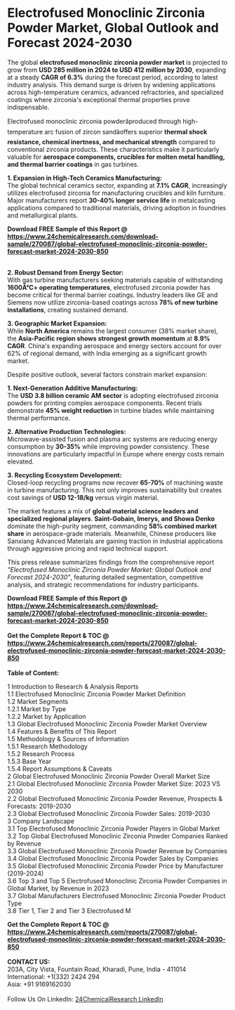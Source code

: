 <h1>Electrofused Monoclinic Zirconia Powder Market, Global Outlook and Forecast 2024-2030</h1><p>The global <strong>electrofused monoclinic zirconia powder market</strong> is projected to grow from <strong>USD 285 million in 2024 to USD 412 million by 2030</strong>, expanding at a steady <strong>CAGR of 6.3%</strong> during the forecast period, according to latest industry analysis. This demand surge is driven by widening applications across high-temperature ceramics, advanced refractories, and specialized coatings where zirconia's exceptional thermal properties prove indispensable.</p><p>Electrofused monoclinic zirconia powderâproduced through high-temperature arc fusion of zircon sandâoffers superior <strong>thermal shock resistance, chemical inertness, and mechanical strength</strong> compared to conventional zirconia products. These characteristics make it particularly valuable for <strong>aerospace components, crucibles for molten metal handling, and thermal barrier coatings</strong> in gas turbines.</p><p><strong>1. Expansion in High-Tech Ceramics Manufacturing:</strong><br>
The global technical ceramics sector, expanding at <strong>7.1% CAGR</strong>, increasingly utilizes electrofused zirconia for manufacturing crucibles and kiln furniture. Major manufacturers report <strong>30-40% longer service life</strong> in metalcasting applications compared to traditional materials, driving adoption in foundries and metallurgical plants.</p><div><b>Download FREE Sample of this Report @ 
            <a href="https://www.24chemicalresearch.com/download-sample/270087/global-electrofused-monoclinic-zirconia-powder-forecast-market-2024-2030-850">
            https://www.24chemicalresearch.com/download-sample/270087/global-electrofused-monoclinic-zirconia-powder-forecast-market-2024-2030-850</a></b></div><br><p><strong>2. Robust Demand from Energy Sector:</strong><br>
With gas turbine manufacturers seeking materials capable of withstanding <strong>1600Â°C+ operating temperatures</strong>, electrofused zirconia powder has become critical for thermal barrier coatings. Industry leaders like GE and Siemens now utilize zirconia-based coatings across <strong>78% of new turbine installations</strong>, creating sustained demand.</p><p><strong>3. Geographic Market Expansion:</strong><br>
While <strong>North America</strong> remains the largest consumer (38% market share), the <strong>Asia-Pacific region shows strongest growth momentum</strong> at <strong>8.9% CAGR</strong>. China's expanding aerospace and energy sectors account for over 62% of regional demand, with India emerging as a significant growth market.</p><p>Despite positive outlook, several factors constrain market expansion:</p><p><strong>1. Next-Generation Additive Manufacturing:</strong><br>
The <strong>USD 3.8 billion ceramic AM sector</strong> is adopting electrofused zirconia powders for printing complex aerospace components. Recent trials demonstrate <strong>45% weight reduction</strong> in turbine blades while maintaining thermal performance.</p><p><strong>2. Alternative Production Technologies:</strong><br>
Microwave-assisted fusion and plasma arc systems are reducing energy consumption by <strong>30-35%</strong> while improving powder consistency. These innovations are particularly impactful in Europe where energy costs remain elevated.</p><p><strong>3. Recycling Ecosystem Development:</strong><br>
Closed-loop recycling programs now recover <strong>65-70%</strong> of machining waste in turbine manufacturing. This not only improves sustainability but creates cost savings of <strong>USD 12-18/kg</strong> versus virgin material.</p><p>The market features a mix of <strong>global material science leaders and specialized regional players</strong>. <strong>Saint-Gobain, Imerys, and Showa Denko</strong> dominate the high-purity segment, commanding <strong>58% combined market share</strong> in aerospace-grade materials. Meanwhile, Chinese producers like Sanxiang Advanced Materials are gaining traction in industrial applications through aggressive pricing and rapid technical support.</p><p>This press release summarizes findings from the comprehensive report <em>"Electrofused Monoclinic Zirconia Powder Market: Global Outlook and Forecast 2024-2030"</em>, featuring detailed segmentation, competitive analysis, and strategic recommendations for industry participants.</p><div><b>Download FREE Sample of this Report @ 
            <a href="https://www.24chemicalresearch.com/download-sample/270087/global-electrofused-monoclinic-zirconia-powder-forecast-market-2024-2030-850">
            https://www.24chemicalresearch.com/download-sample/270087/global-electrofused-monoclinic-zirconia-powder-forecast-market-2024-2030-850</a></b></div><br><div><b>Get the Complete Report & TOC @ 
            <a href="https://www.24chemicalresearch.com/reports/270087/global-electrofused-monoclinic-zirconia-powder-forecast-market-2024-2030-850">
            https://www.24chemicalresearch.com/reports/270087/global-electrofused-monoclinic-zirconia-powder-forecast-market-2024-2030-850</a></b></div><br>
            <b>Table of Content:</b><p>1 Introduction to Research & Analysis Reports<br />
    1.1 Electrofused Monoclinic Zirconia Powder Market Definition<br />
    1.2 Market Segments<br />
        1.2.1 Market by Type<br />
        1.2.2 Market by Application<br />
    1.3 Global Electrofused Monoclinic Zirconia Powder Market Overview<br />
    1.4 Features & Benefits of This Report<br />
    1.5 Methodology & Sources of Information<br />
        1.5.1 Research Methodology<br />
        1.5.2 Research Process<br />
        1.5.3 Base Year<br />
        1.5.4 Report Assumptions & Caveats<br />
2 Global Electrofused Monoclinic Zirconia Powder Overall Market Size<br />
    2.1 Global Electrofused Monoclinic Zirconia Powder Market Size: 2023 VS 2030<br />
    2.2 Global Electrofused Monoclinic Zirconia Powder Revenue, Prospects & Forecasts: 2019-2030<br />
    2.3 Global Electrofused Monoclinic Zirconia Powder Sales: 2019-2030<br />
3 Company Landscape<br />
    3.1 Top Electrofused Monoclinic Zirconia Powder Players in Global Market<br />
    3.2 Top Global Electrofused Monoclinic Zirconia Powder Companies Ranked by Revenue<br />
    3.3 Global Electrofused Monoclinic Zirconia Powder Revenue by Companies<br />
    3.4 Global Electrofused Monoclinic Zirconia Powder Sales by Companies<br />
    3.5 Global Electrofused Monoclinic Zirconia Powder Price by Manufacturer (2019-2024)<br />
    3.6 Top 3 and Top 5 Electrofused Monoclinic Zirconia Powder Companies in Global Market, by Revenue in 2023<br />
    3.7 Global Manufacturers Electrofused Monoclinic Zirconia Powder Product Type<br />
    3.8 Tier 1, Tier 2 and Tier 3 Electrofused M</p><div><b>Get the Complete Report & TOC @ 
            <a href="https://www.24chemicalresearch.com/reports/270087/global-electrofused-monoclinic-zirconia-powder-forecast-market-2024-2030-850">
            https://www.24chemicalresearch.com/reports/270087/global-electrofused-monoclinic-zirconia-powder-forecast-market-2024-2030-850</a></b></div><br><b>CONTACT US:</b><br>
            203A, City Vista, Fountain Road, Kharadi, Pune, India - 411014<br>
            International: +1(332) 2424 294<br>
            Asia: +91 9169162030 <br><br>
            Follow Us On LinkedIn: <a href="https://www.linkedin.com/company/24chemicalresearch/">24ChemicalResearch LinkedIn</a>